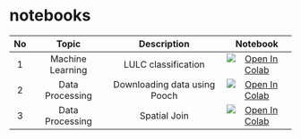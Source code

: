 # notebooks

| No   |  Topic                |  Description                    |  Notebook  |
| :--: | :-------------------: | :-----------------------------: | :--------: |
| 1    |  Machine Learning     |  LULC classification            | [![Open In Colab](https://colab.research.google.com/assets/colab-badge.svg)](https://colab.research.google.com/github/StratagemGIS/notebooks/blob/main/machine_learning/01_lulc_classification.ipynb)        |
| 2    |  Data Processing      |  Downloading data using Pooch   | [![Open In Colab](https://colab.research.google.com/assets/colab-badge.svg)](https://colab.research.google.com/github/StratagemGIS/notebooks/blob/main/data_processing/02_download_using_pooch.ipynb)        |
| 3    |  Data Processing      |  Spatial Join   | [![Open In Colab](https://colab.research.google.com/assets/colab-badge.svg)](https://colab.research.google.com/github/StratagemGIS/notebooks/blob/main/data_processing/03_spatial_join.ipynb)        |
